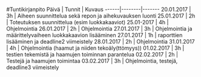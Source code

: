 #Tuntikirjanpito
Päivä | Tunnit | Kuvaus
------|--------|-------
20.01.2017 | 3h | Aiheen suunnittelua sekä repon ja aihekuvauksen luonti
25.01.2017 | 2h | Toteutuksen suunnittelua (esim luokkakaaviot)
25.01-2017 | 4h | Ohjelmointia
26.01.2017 | 2h | Ohjelmointia
27.01.2017 | 3h | Ohjelmointia ja määrittelyvaiheen luokkakaavion lisääminen
27.01.2017 | 1h | raporttien lisääminen ja deadline2 viimeistely
28.01.2017 | 2h | Ohjelmointia
31.01.2017 | 4h | Ohjelmointia (haamut ja niiden tekoäly(ttömyys))
01.02.2017 | 3h | testien tekemistä ja haamujen toiminnan parantelua
02.02.2017 | 2h | Testejä ja haamujen toimintaa
03.02.2017 | 3h | Ohjelmointia, testejä, deadline3 viimeistely
